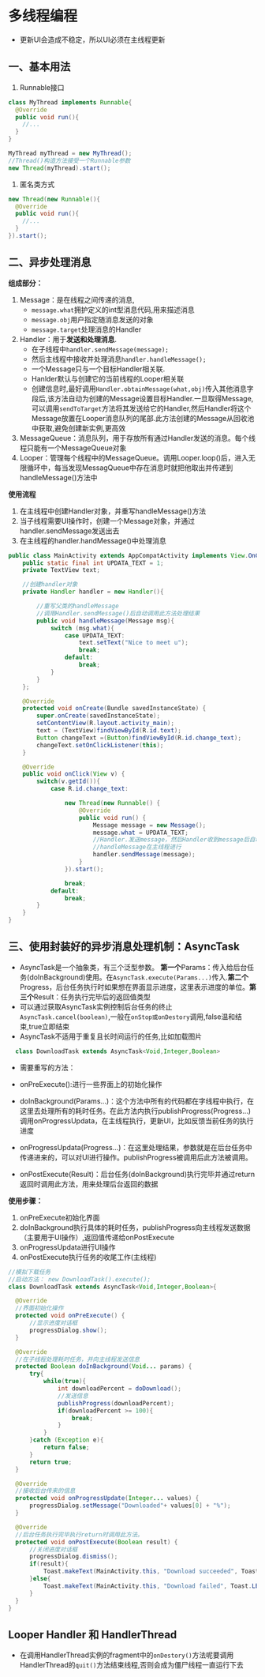 # 多线程编程

- 更新UI会造成不稳定，所以UI必须在主线程更新

## 一、基本用法

1. Runnable接口

```java
class MyThread implements Runnable{
  @Override
  public void run(){
    //...
  }
}

MyThread myThread = new MyThread();
//Thread()构造方法接受一个Runnable参数
new Thread(myThread).start();
```

1. 匿名类方式

```java
new Thread(new Runnable(){
  @Override
  public void run(){
    //...
  }
}).start();
```

## 二、异步处理消息



**组成部分：**

1. Message：是在线程之间传递的消息,
    * `message.what`拥护定义的int型消息代码,用来描述消息
    * `message.obj`用户指定随消息发送的对象
    * `message.target`处理消息的Handler
2. Handler：用于**发送和处理消息**.
    * 在子线程中`handler.sendMessage(message);`
    * 然后主线程中接收并处理消息`handler.handleMessage();`
    * 一个Message只与一个目标Handler相关联.
    * Hanlder默认与创建它的当前线程的Looper相关联
    * 创建信息时,最好调用`Handler.obtainMessage(what,obj)`传入其他消息字段后,该方法自动为创建的Message设置目标Handler.一旦取得Message,可以调用`sendToTarget`方法将其发送给它的Handler,然后Handler将这个Message放置在Looper消息队列的尾部.此方法创建的Message从回收池中获取,避免创建新实例,更高效
3. MessageQueue：消息队列，用于存放所有通过Handler发送的消息。每个线程只能有一个MessageQueue对象
4. Looper：管理每个线程中的MessageQueue。调用Looper.loop()后，进入无限循环中，每当发现MessagQueue中存在消息时就把他取出并传递到handleMessage()方法中

**使用流程**

1. 在主线程中创建Handler对象，并重写handleMessage()方法
2. 当子线程需要UI操作时，创建一个Message对象，并通过handler.sendMessage发送出去
3. 在主线程的handler.handMessage()中处理消息

```java
public class MainActivity extends AppCompatActivity implements View.OnClickListener{
    public static final int UPDATA_TEXT = 1;
    private TextView text;

    //创建handler对象
    private Handler handler = new Handler(){

        //重写父类的handleMessage
        //调用Handler.sendMessage()后自动调用此方法处理结果
        public void handleMessage(Message msg){
            switch (msg.what){
                case UPDATA_TEXT:
                    text.setText("Nice to meet u");
                    break;
                default:
                    break;
            }
        }
    };

    @Override
    protected void onCreate(Bundle savedInstanceState) {
        super.onCreate(savedInstanceState);
        setContentView(R.layout.activity_main);
        text = (TextView)findViewById(R.id.text);
        Button changeText =(Button)findViewById(R.id.change_text);
        changeText.setOnClickListener(this);
    }

    @Override
    public void onClick(View v) {
        switch(v.getId()){
            case R.id.change_text:

                new Thread(new Runnable() {
                    @Override
                    public void run() {
                        Message message = new Message();
                        message.what = UPDATA_TEXT;
                        //Handler.发送message，然后Handler收到message后自动调用handleMessage()
                        //handleMessage在主线程进行
                        handler.sendMessage(message);
                    }
                }).start();

                break;
            default:
                break;
        }
    }
}
```

## 三、使用封装好的异步消息处理机制：AsyncTask

- AsyncTask是一个抽象类，有三个泛型参数。 **第一个**Params：传入给后台任务(doInBackground)使用。在`AsyncTask.execute(Params...)`传入.**第二个**Progress，后台任务执行时如果想在界面显示进度，这里表示进度的单位。**第三个**Result：任务执行完毕后的返回值类型
- 可以通过获取AsyncTask实例控制后台任务的终止`AsyncTask.cancel(boolean)`,一般在`onStop或onDestory`调用,false温和结束,true立即结束
- AsyncTask不适用于重复且长时间运行的任务,比如加载图片

```java
  class DownloadTask extends AsyncTask<Void,Integer,Boolean>
```

- 需要重写的方法：

- onPreExecute():进行一些界面上的初始化操作

- doInBackground(Params...)：这个方法中所有的代码都在字线程中执行，在这里去处理所有的耗时任务。在此方法内执行publishProgress(Progress...)调用onProgressUpdata，在主线程执行，更新UI，比如反馈当前任务的执行进度

- onProgressUpdata(Progress...)：在这里处理结果，参数就是在后台任务中传递进来的，可以对UI进行操作。publishProgress被调用后此方法被调用。

- onPostExecute(Result)：后台任务(doInBackground)执行完毕并通过return返回时调用此方法，用来处理后台返回的数据

**使用步骤：**

1. onPreExecute初始化界面
2. doInBackground执行具体的耗时任务，publishProgress向主线程发送数据（主要用于UI操作）,返回值传递给onPostExecute
3. onProgressUpdata进行UI操作
4. onPostExecute执行任务的收尾工作(主线程)

  ```java
  //模拟下载任务
  //启动方法： new DownloadTask().execute();
  class DownloadTask extends AsyncTask<Void,Integer,Boolean>{

    @Override
    //界面初始化操作
    protected void onPreExecute() {
        //显示进度对话框
        progressDialog.show();
    }

    @Override
    //在子线程处理耗时任务，并向主线程发送信息
    protected Boolean doInBackground(Void... params) {
        try{
            while(true){
                int downloadPercent = doDownload();
                //发送信息
                publishProgress(downloadPercent);
                if(downloadPercent >= 100){
                    break;
                }
            }
        }catch (Exception e){
            return false;
        }
        return true;
    }

    @Override
    //接收后台传来的信息
    protected void onProgressUpdate(Integer... values) {
        progressDialog.setMessage("Downloaded"+ values[0] + "%");
    }

    @Override
    //后台任务执行完毕执行return时调用此方法。
    protected void onPostExecute(Boolean result) {
        //关闭进度对话框
        progressDialog.dismiss();
        if(result){
            Toast.makeText(MainActivity.this, "Download succeeded", Toast.LENGTH_SHORT).show();
        }else{
            Toast.makeText(MainActivity.this, "Download failed", Toast.LENGTH_SHORT).show();
        }
    }
  }
  ```


  ## Looper Handler 和 HandlerThread

  * 在调用HandlerThread实例的fragment中的`onDestory()`方法呢要调用HandlerThread的`quit()`方法结束线程,否则会成为僵尸线程一直运行下去
